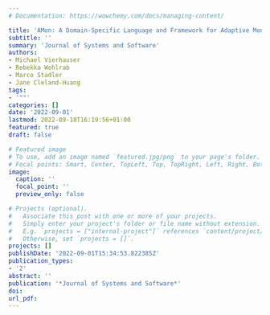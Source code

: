 ```yaml
---
# Documentation: https://wowchemy.com/docs/managing-content/

title: 'AMon: A Domain-Specific Language and Framework for Adaptive Monitoring of Cyber-Physical Systems'
subtitle: ''
summary: 'Journal of Systems and Software'
authors:
- Michael Vierhauser
- Rebekka Wohlrab
- Marco Stadler
- Jane Cleland-Huang
tags:
- '""'
categories: []
date: '2022-09-01'
lastmod: 2022-09-18T16:19:56+01:00
featured: true
draft: false

# Featured image
# To use, add an image named `featured.jpg/png` to your page's folder.
# Focal points: Smart, Center, TopLeft, Top, TopRight, Left, Right, BottomLeft, Bottom, BottomRight.
image:
  caption: ''
  focal_point: ''
  preview_only: false

# Projects (optional).
#   Associate this post with one or more of your projects.
#   Simply enter your project's folder or file name without extension.
#   E.g. `projects = ["internal-project"]` references `content/project/deep-learning/index.md`.
#   Otherwise, set `projects = []`.
projects: []
publishDate: '2022-09-01T15:34:53.822385Z'
publication_types:
- '2'
abstract: ''
publication: '*Journal of Systems and Software*'
doi:
url_pdf: 
---
```

